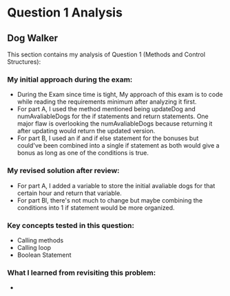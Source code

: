# Question 1 Analysis
## Dog Walker
This section contains my analysis of Question 1 (Methods and Control Structures):

### My initial approach during the exam:
- During the Exam since time is tight, My approach of this exam is to code while reading the requirements minimum after analyzing it first.
- For part A, I used the method mentioned being updateDog and numAvaliableDogs for the if statements and return statements. One major flaw is overlooking the numAvaliableDogs because returning it after updating would return the updated version.
- For part B, I used an if and if else statement for the bonuses but could've been combined into a single if statement as both would give a bonus as long as one of the conditions is true.
### My revised solution after review:
- For part A, I added a variable to store the initial avaliable dogs for that certain hour and return that variable.
- For part Bl, there's not much to change but maybe combining the conditions into 1 if statement would be more organized.
### Key concepts tested in this question:
- Calling methods
- Calling loop
- Boolean Statement
### What I learned from revisiting this problem:
- 

